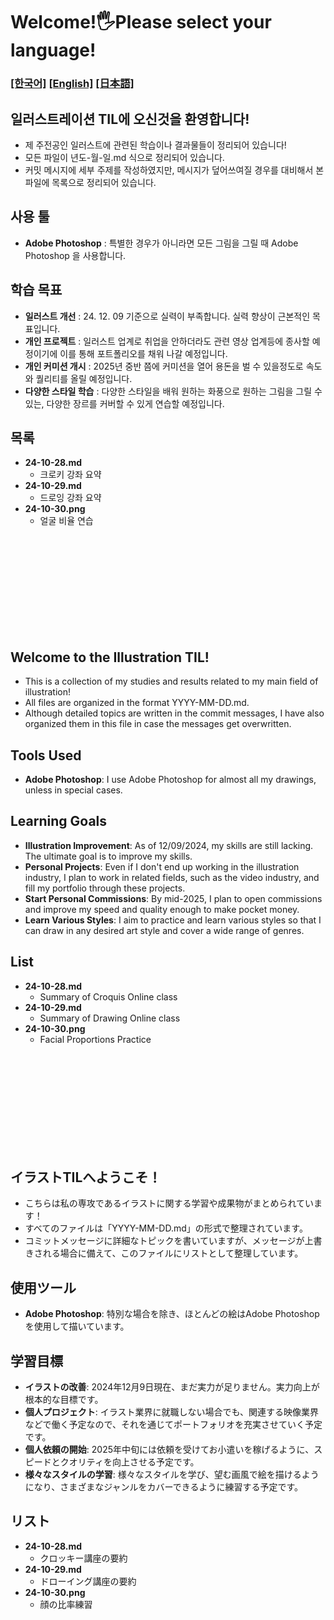 # Welcome!🖐️Please select your language!
### [[한국어]](#kr) [[English]](#en) [[日本語]](#jp)


## 일러스트레이션 TIL에 오신것을 환영합니다! <a id="kr"></a>
- 제 주전공인 일러스트에 관련된 학습이나 결과물들이 정리되어 있습니다!
- 모든 파일이 년도-월-일.md 식으로 정리되어 있습니다.
- 커밋 메시지에 세부 주제를 작성하였지만, 메시지가 덮어쓰여질 경우를 대비해서 본 파일에 목록으로 정리되어 있습니다.
## 사용 툴
- **Adobe Photoshop** : 특별한 경우가 아니라면 모든 그림을 그릴 때 Adobe Photoshop 을 사용합니다.
## 학습 목표
- **일러스트 개선** : 24. 12. 09 기준으로 실력이 부족합니다. 실력 향상이 근본적인 목표입니다.
- **개인 프로젝트** : 일러스트 업계로 취업을 안하더라도 관련 영상 업계등에 종사할 예정이기에 이를 통해 포트폴리오를 채워 나갈 예정입니다.
- **개인 커미션 개시** : 2025년 중반 쯤에 커미션을 열어 용돈을 벌 수 있을정도로 속도와 퀄리티를 올릴 예정입니다.
- **다양한 스타일 학습** : 다양한 스타일을 배워 원하는 화풍으로 원하는 그림을 그릴 수 있는, 다양한 장르를 커버할 수 있게 연습할 예정입니다.

## 목록

- **24-10-28.md**
    - 크로키 강좌 요약
- **24-10-29.md**
    - 드로잉 강좌 요약
- **24-10-30.png**
    - 얼굴 비율 연습

<br>
<br>
<br>
<br>
<br>
<br>
<br>
<br>
<br>

## Welcome to the Illustration TIL! <a id="en"></a>
- This is a collection of my studies and results related to my main field of illustration!
- All files are organized in the format YYYY-MM-DD.md.
- Although detailed topics are written in the commit messages, I have also organized them in this file in case the messages get overwritten.

## Tools Used
- **Adobe Photoshop**: I use Adobe Photoshop for almost all my drawings, unless in special cases.

## Learning Goals
- **Illustration Improvement**: As of 12/09/2024, my skills are still lacking. The ultimate goal is to improve my skills.
- **Personal Projects**: Even if I don't end up working in the illustration industry, I plan to work in related fields, such as the video industry, and fill my portfolio through these projects.
- **Start Personal Commissions**: By mid-2025, I plan to open commissions and improve my speed and quality enough to make pocket money.
- **Learn Various Styles**: I aim to practice and learn various styles so that I can draw in any desired art style and cover a wide range of genres.

## List

- **24-10-28.md**
    - Summary of Croquis Online class
- **24-10-29.md**
    - Summary of Drawing Online class
- **24-10-30.png**
    - Facial Proportions Practice

<br>
<br>
<br>
<br>
<br>
<br>
<br>
<br>
<br>

## イラストTILへようこそ！ <a id="jp"></a>
- こちらは私の専攻であるイラストに関する学習や成果物がまとめられています！
- すべてのファイルは「YYYY-MM-DD.md」の形式で整理されています。
- コミットメッセージに詳細なトピックを書いていますが、メッセージが上書きされる場合に備えて、このファイルにリストとして整理しています。

## 使用ツール
- **Adobe Photoshop**: 特別な場合を除き、ほとんどの絵はAdobe Photoshopを使用して描いています。

## 学習目標
- **イラストの改善**: 2024年12月9日現在、まだ実力が足りません。実力向上が根本的な目標です。
- **個人プロジェクト**: イラスト業界に就職しない場合でも、関連する映像業界などで働く予定なので、それを通じてポートフォリオを充実させていく予定です。
- **個人依頼の開始**: 2025年中旬には依頼を受けてお小遣いを稼げるように、スピードとクオリティを向上させる予定です。
- **様々なスタイルの学習**: 様々なスタイルを学び、望む画風で絵を描けるようになり、さまざまなジャンルをカバーできるように練習する予定です。

## リスト

- **24-10-28.md**
    - クロッキー講座の要約
- **24-10-29.md**
    - ドローイング講座の要約
- **24-10-30.png**
    - 顔の比率練習
